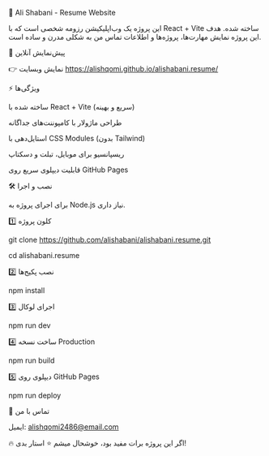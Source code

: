 📝 Ali Shabani - Resume Website

این پروژه یک وب‌اپلیکیشن رزومه شخصی است که با React + Vite ساخته شده.
هدف این پروژه نمایش مهارت‌ها، پروژه‌ها و اطلاعات تماس من به شکلی مدرن و ساده است.

🚀 پیش‌نمایش آنلاین

👉 نمایش وبسایت
https://alishqomi.github.io/alishabani.resume/

⚡ ویژگی‌ها

ساخته شده با React + Vite (سریع و بهینه)

طراحی ماژولار با کامپوننت‌های جداگانه

استایل‌دهی با CSS Modules (بدون Tailwind)

ریسپانسیو برای موبایل، تبلت و دسکتاپ

قابلیت دیپلوی سریع روی GitHub Pages

🛠 نصب و اجرا

برای اجرای پروژه به Node.js نیاز داری.

1️⃣ کلون پروژه

git clone https://github.com/alishabani/alishabani.resume.git

cd alishabani.resume


2️⃣ نصب پکیج‌ها

npm install


3️⃣ اجرای لوکال

npm run dev


4️⃣ ساخت نسخه Production

npm run build


5️⃣ دیپلوی روی GitHub Pages

npm run deploy

📧 تماس با من

ایمیل: alishqomi2486@email.com

🔥 اگر این پروژه برات مفید بود، خوشحال میشم ⭐️ استار بدی!
